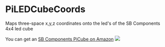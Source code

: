# PiLEDCubeCoords
Maps three-space x,y,z coordinates onto the led's of the SB Components 4x4 led cube 

You can get an [SB Components PiCube on Amazon](https://amzn.to/2DbIzbQ)
![](https://images-na.ssl-images-amazon.com/images/I/71fapFza7zL._SX679_.jpg)
